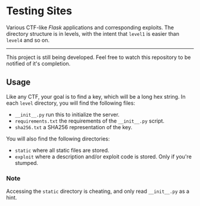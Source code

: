 # Testing Sites
Various CTF-like _Flask_ applications and corresponding exploits. The directory
structure is in levels, with the intent that `level1` is easier than `level4`
and so on.

---

This project is still being developed. Feel free to watch this repository to be
notified of it's completion.

## Usage

Like any CTF, your goal is to find a key, which will be a long hex string. In
each `level` directory, you will find the following files:

- `__init__.py` run this to initialize the server.
- `requirements.txt` the requirements of the `__init__.py` script.
- `sha256.txt` a SHA256 representation of the key.

You will also find the following directories:

- `static` where all static files are stored.
- `exploit` where a description and/or exploit code is stored. Only if you're
stumped.

### Note
Accessing the `static` directory is cheating, and only read `__init__.py` as a
hint.
